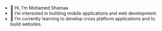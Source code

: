 - 👋 Hi, I’m Mohamed Shamaa
- 👀 I’m interested in building mobile applications and web development.
- 🌱 I’m currently learning to develop cross platform applications and to build websites.
<!---
- 💞️ I’m looking to collaborate on ...
- 📫 How to reach me ...
--->

<!---
msham3a/msham3a is a ✨ special ✨ repository because its `README.md` (this file) appears on your GitHub profile.
You can click the Preview link to take a look at your changes.
--->
